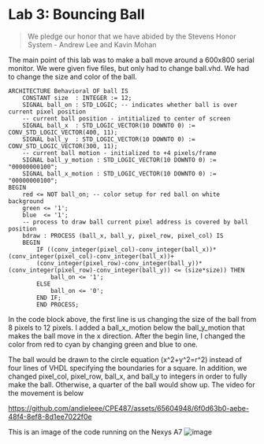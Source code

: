 # Lab 3: Bouncing Ball

> We pledge our honor that we have abided by the Stevens Honor System - Andrew Lee and Kavin Mohan

The main point of this lab was to make a ball move around a 600x800 serial monitor.  We were given five files, but only had to change ball.vhd. We had to change the size and color of the ball.  
```
ARCHITECTURE Behavioral OF ball IS
	CONSTANT size  : INTEGER := 12;
	SIGNAL ball_on : STD_LOGIC; -- indicates whether ball is over current pixel position
	-- current ball position - intitialized to center of screen
	SIGNAL ball_x  : STD_LOGIC_VECTOR(10 DOWNTO 0) := CONV_STD_LOGIC_VECTOR(400, 11);
	SIGNAL ball_y  : STD_LOGIC_VECTOR(10 DOWNTO 0) := CONV_STD_LOGIC_VECTOR(300, 11);
	-- current ball motion - initialized to +4 pixels/frame
	SIGNAL ball_y_motion : STD_LOGIC_VECTOR(10 DOWNTO 0) := "00000000100";
	SIGNAL ball_x_motion : STD_LOGIC_VECTOR(10 DOWNTO 0) := "00000000100";
BEGIN
	red <= NOT ball_on; -- color setup for red ball on white background
	green <= '1';
	blue  <= '1';
	-- process to draw ball current pixel address is covered by ball position
	bdraw : PROCESS (ball_x, ball_y, pixel_row, pixel_col) IS
	BEGIN
	    IF ((conv_integer(pixel_col)-conv_integer(ball_x))*(conv_integer(pixel_col)-conv_integer(ball_x))+
	    (conv_integer(pixel_row)-conv_integer(ball_y))*(conv_integer(pixel_row)-conv_integer(ball_y)) <= (size*size)) THEN
		    ball_on <= '1';
		ELSE
			ball_on <= '0';
		END IF;
		END PROCESS;
```

In the code block above, the first line is us changing the size of the ball from 8 pixels to 12 pixels.   I added a ball_x_motion below the ball_y_motion that makes the ball move in the x direction.  After the begin line, I changed the color from red to cyan by changing green and blue to one.

The ball would be drawn to the circle equation (x^2+y^2=r^2) instead of four lines of VHDL specifying the boundaries for a square.  In addition, we changed pixel_col, pixel_row, ball_x, and ball_y to integers in order to fully make the ball.  Otherwise, a quarter of the ball would show up.  The video for the movement is below


https://github.com/andieleee/CPE487/assets/65604948/6f0d63b0-aebe-48f4-8ef8-8d1ee7022f0e

This is an image of the code running on the Nexys A7
![image](https://github.com/andieleee/CPE487/assets/65604948/fa157d41-bd16-4357-9f29-a27f1d2e48b4)


